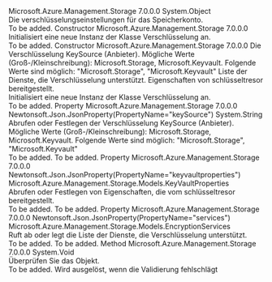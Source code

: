 <Type Name="Encryption" FullName="Microsoft.Azure.Management.Storage.Models.Encryption">
  <TypeSignature Language="C#" Value="public class Encryption" />
  <TypeSignature Language="ILAsm" Value=".class public auto ansi beforefieldinit Encryption extends System.Object" />
  <TypeSignature Language="DocId" Value="T:Microsoft.Azure.Management.Storage.Models.Encryption" />
  <TypeSignature Language="VB.NET" Value="Public Class Encryption" />
  <TypeSignature Language="F#" Value="type Encryption = class" />
  <AssemblyInfo>
    <AssemblyName>Microsoft.Azure.Management.Storage</AssemblyName>
    <AssemblyVersion>7.0.0.0</AssemblyVersion>
  </AssemblyInfo>
  <Base>
    <BaseTypeName>System.Object</BaseTypeName>
  </Base>
  <Interfaces />
  <Docs>
    <summary>
            Die verschlüsselungseinstellungen für das Speicherkonto.
            </summary>
    <remarks>To be added.</remarks>
  </Docs>
  <Members>
    <Member MemberName=".ctor">
      <MemberSignature Language="C#" Value="public Encryption ();" />
      <MemberSignature Language="ILAsm" Value=".method public hidebysig specialname rtspecialname instance void .ctor() cil managed" />
      <MemberSignature Language="DocId" Value="M:Microsoft.Azure.Management.Storage.Models.Encryption.#ctor" />
      <MemberSignature Language="VB.NET" Value="Public Sub New ()" />
      <MemberType>Constructor</MemberType>
      <AssemblyInfo>
        <AssemblyName>Microsoft.Azure.Management.Storage</AssemblyName>
        <AssemblyVersion>7.0.0.0</AssemblyVersion>
      </AssemblyInfo>
      <Parameters />
      <Docs>
        <summary>
            Initialisiert eine neue Instanz der Klasse Verschlüsselung an.
            </summary>
        <remarks>To be added.</remarks>
      </Docs>
    </Member>
    <Member MemberName=".ctor">
      <MemberSignature Language="C#" Value="public Encryption (string keySource, Microsoft.Azure.Management.Storage.Models.EncryptionServices services = null, Microsoft.Azure.Management.Storage.Models.KeyVaultProperties keyVaultProperties = null);" />
      <MemberSignature Language="ILAsm" Value=".method public hidebysig specialname rtspecialname instance void .ctor(string keySource, class Microsoft.Azure.Management.Storage.Models.EncryptionServices services, class Microsoft.Azure.Management.Storage.Models.KeyVaultProperties keyVaultProperties) cil managed" />
      <MemberSignature Language="DocId" Value="M:Microsoft.Azure.Management.Storage.Models.Encryption.#ctor(System.String,Microsoft.Azure.Management.Storage.Models.EncryptionServices,Microsoft.Azure.Management.Storage.Models.KeyVaultProperties)" />
      <MemberSignature Language="F#" Value="new Microsoft.Azure.Management.Storage.Models.Encryption : string * Microsoft.Azure.Management.Storage.Models.EncryptionServices * Microsoft.Azure.Management.Storage.Models.KeyVaultProperties -&gt; Microsoft.Azure.Management.Storage.Models.Encryption" Usage="new Microsoft.Azure.Management.Storage.Models.Encryption (keySource, services, keyVaultProperties)" />
      <MemberType>Constructor</MemberType>
      <AssemblyInfo>
        <AssemblyName>Microsoft.Azure.Management.Storage</AssemblyName>
        <AssemblyVersion>7.0.0.0</AssemblyVersion>
      </AssemblyInfo>
      <Parameters>
        <Parameter Name="keySource" Type="System.String" />
        <Parameter Name="services" Type="Microsoft.Azure.Management.Storage.Models.EncryptionServices" />
        <Parameter Name="keyVaultProperties" Type="Microsoft.Azure.Management.Storage.Models.KeyVaultProperties" />
      </Parameters>
      <Docs>
        <param name="keySource">Die Verschlüsselung KeySource (Anbieter).
            Mögliche Werte (Groß-/Kleinschreibung): Microsoft.Storage, Microsoft.Keyvault. Folgende Werte sind möglich: "Microsoft.Storage", "Microsoft.Keyvault"</param>
        <param name="services">Liste der Dienste, die Verschlüsselung unterstützt.</param>
        <param name="keyVaultProperties">Eigenschaften von schlüsseltresor bereitgestellt.</param>
        <summary>
            Initialisiert eine neue Instanz der Klasse Verschlüsselung an.
            </summary>
        <remarks>To be added.</remarks>
      </Docs>
    </Member>
    <Member MemberName="KeySource">
      <MemberSignature Language="C#" Value="public string KeySource { get; set; }" />
      <MemberSignature Language="ILAsm" Value=".property instance string KeySource" />
      <MemberSignature Language="DocId" Value="P:Microsoft.Azure.Management.Storage.Models.Encryption.KeySource" />
      <MemberSignature Language="VB.NET" Value="Public Property KeySource As String" />
      <MemberSignature Language="F#" Value="member this.KeySource : string with get, set" Usage="Microsoft.Azure.Management.Storage.Models.Encryption.KeySource" />
      <MemberType>Property</MemberType>
      <AssemblyInfo>
        <AssemblyName>Microsoft.Azure.Management.Storage</AssemblyName>
        <AssemblyVersion>7.0.0.0</AssemblyVersion>
      </AssemblyInfo>
      <Attributes>
        <Attribute>
          <AttributeName>Newtonsoft.Json.JsonProperty(PropertyName="keySource")</AttributeName>
        </Attribute>
      </Attributes>
      <ReturnValue>
        <ReturnType>System.String</ReturnType>
      </ReturnValue>
      <Docs>
        <summary>
            Abrufen oder Festlegen der Verschlüsselung KeySource (Anbieter). Mögliche Werte (Groß-/Kleinschreibung): Microsoft.Storage, Microsoft.Keyvault.
            Folgende Werte sind möglich: "Microsoft.Storage", "Microsoft.Keyvault"
            </summary>
        <value>To be added.</value>
        <remarks>To be added.</remarks>
      </Docs>
    </Member>
    <Member MemberName="KeyVaultProperties">
      <MemberSignature Language="C#" Value="public Microsoft.Azure.Management.Storage.Models.KeyVaultProperties KeyVaultProperties { get; set; }" />
      <MemberSignature Language="ILAsm" Value=".property instance class Microsoft.Azure.Management.Storage.Models.KeyVaultProperties KeyVaultProperties" />
      <MemberSignature Language="DocId" Value="P:Microsoft.Azure.Management.Storage.Models.Encryption.KeyVaultProperties" />
      <MemberSignature Language="VB.NET" Value="Public Property KeyVaultProperties As KeyVaultProperties" />
      <MemberSignature Language="F#" Value="member this.KeyVaultProperties : Microsoft.Azure.Management.Storage.Models.KeyVaultProperties with get, set" Usage="Microsoft.Azure.Management.Storage.Models.Encryption.KeyVaultProperties" />
      <MemberType>Property</MemberType>
      <AssemblyInfo>
        <AssemblyName>Microsoft.Azure.Management.Storage</AssemblyName>
        <AssemblyVersion>7.0.0.0</AssemblyVersion>
      </AssemblyInfo>
      <Attributes>
        <Attribute>
          <AttributeName>Newtonsoft.Json.JsonProperty(PropertyName="keyvaultproperties")</AttributeName>
        </Attribute>
      </Attributes>
      <ReturnValue>
        <ReturnType>Microsoft.Azure.Management.Storage.Models.KeyVaultProperties</ReturnType>
      </ReturnValue>
      <Docs>
        <summary>
            Abrufen oder Festlegen von Eigenschaften, die vom schlüsseltresor bereitgestellt.
            </summary>
        <value>To be added.</value>
        <remarks>To be added.</remarks>
      </Docs>
    </Member>
    <Member MemberName="Services">
      <MemberSignature Language="C#" Value="public Microsoft.Azure.Management.Storage.Models.EncryptionServices Services { get; set; }" />
      <MemberSignature Language="ILAsm" Value=".property instance class Microsoft.Azure.Management.Storage.Models.EncryptionServices Services" />
      <MemberSignature Language="DocId" Value="P:Microsoft.Azure.Management.Storage.Models.Encryption.Services" />
      <MemberSignature Language="VB.NET" Value="Public Property Services As EncryptionServices" />
      <MemberSignature Language="F#" Value="member this.Services : Microsoft.Azure.Management.Storage.Models.EncryptionServices with get, set" Usage="Microsoft.Azure.Management.Storage.Models.Encryption.Services" />
      <MemberType>Property</MemberType>
      <AssemblyInfo>
        <AssemblyName>Microsoft.Azure.Management.Storage</AssemblyName>
        <AssemblyVersion>7.0.0.0</AssemblyVersion>
      </AssemblyInfo>
      <Attributes>
        <Attribute>
          <AttributeName>Newtonsoft.Json.JsonProperty(PropertyName="services")</AttributeName>
        </Attribute>
      </Attributes>
      <ReturnValue>
        <ReturnType>Microsoft.Azure.Management.Storage.Models.EncryptionServices</ReturnType>
      </ReturnValue>
      <Docs>
        <summary>
            Ruft ab oder legt die Liste der Dienste, die Verschlüsselung unterstützt.
            </summary>
        <value>To be added.</value>
        <remarks>To be added.</remarks>
      </Docs>
    </Member>
    <Member MemberName="Validate">
      <MemberSignature Language="C#" Value="public virtual void Validate ();" />
      <MemberSignature Language="ILAsm" Value=".method public hidebysig newslot virtual instance void Validate() cil managed" />
      <MemberSignature Language="DocId" Value="M:Microsoft.Azure.Management.Storage.Models.Encryption.Validate" />
      <MemberSignature Language="VB.NET" Value="Public Overridable Sub Validate ()" />
      <MemberSignature Language="F#" Value="abstract member Validate : unit -&gt; unit&#xA;override this.Validate : unit -&gt; unit" Usage="encryption.Validate " />
      <MemberType>Method</MemberType>
      <AssemblyInfo>
        <AssemblyName>Microsoft.Azure.Management.Storage</AssemblyName>
        <AssemblyVersion>7.0.0.0</AssemblyVersion>
      </AssemblyInfo>
      <ReturnValue>
        <ReturnType>System.Void</ReturnType>
      </ReturnValue>
      <Parameters />
      <Docs>
        <summary>
            Überprüfen Sie das Objekt.
            </summary>
        <remarks>To be added.</remarks>
        <exception cref="T:Microsoft.Rest.ValidationException">
            Wird ausgelöst, wenn die Validierung fehlschlägt
            </exception>
      </Docs>
    </Member>
  </Members>
</Type>